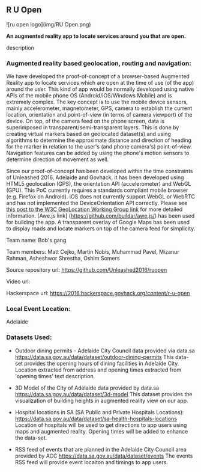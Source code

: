 ## R U Open

![ru open logo](img/RU Open.png)

**An augmented reality app to locate services around you that are open.**

description

### Augmented reality based geolocation, routing and navigation:

We have developed the proof-of-concept of a browser-based Augmented Reality app to locate services which are open at the time of use (of the app) around the user. This kind of app would be normally developed using native APIs of the mobile phone OS (Android/iOS/Windows Mobile) and is extremely complex. The key concept is to use the mobile device sensors, mainly accelerometer, magnetometer, GPS, camera to establish the current location, orientation and point-of-view (in terms of camera viewport) of the device. On top, of the camera feed on the phone screen, data is superimposed in transparent/semi-transparent layers. This is done by creating virtual markers based on geolocated dataset(s) and using algorithms to determine the approximate distance and direction of heading for the marker in relation to the user's (and phone camera's) point-of-view. Navigation features can be added by using the phone's motion sensors to determine direction of movement as well.

Since our proof-of-concept has been developed within the time constraints of Unleashed 2016, Adelaide and Govhack, it has been developed using HTML5 geolocation (GPS), the orientation API (accelerometer) and WebGL (GPU). This PoC currently requires a standards compliant mobile browser (e.g. Firefox on Android). iOS does not currently support WebGL or WebRTC and has not implemented the DeviceOrientation API correctly. Please see [this post to the W3C GeoLocation Working Group link](http://http://lists.w3.org/Archives/Public/public-geolocation/2014Jan/0000.html) for more detailed information. [Awe.js link] (https://github.com/buildar/awe.js/) has been used for building the app. A transparent overlay of Google Maps has been used to display roads and locate markers on top of the camera feed for simplicity.

Team name: Bob's gang

Team members: Matt Cejko, Martin Nobis, Muhammad Pavel, Mizanur Rahman, Asheshwor Shrestha, Oshim Somers

Source repository url: https://github.com/Unleashed2016/ruopen

Video url:

Hackerspace url: https://2016.hackerspace.govhack.org/content/r-u-open

### Local Event Location:
Adelaide

### Datasets Used:

* Outdoor dining permits - Adelaide City Council data provided via data.sa https://data.sa.gov.au/data/dataset/outdoor-dining-permits This data-set provides the opening hours of dining facilities in Adelaide City. Location extracted from address and opening times extracted from 'opening times' text description.

* 3D Model of the City of Adelaide data provided by data.sa
https://data.sa.gov.au/data/dataset/3d-model This dataset provides the visualization of building heights in augmented reality view on our app.

* Hospital locations in SA (SA Public and Private Hospitals Locations): https://data.sa.gov.au/data/dataset/sa-health-hospitals-locations Location of hospitals will be used to get directions to app users using maps and augmented reality. Opening times will be added to enhance the data-set.

* RSS feed of events that are planned in the Adelaide City Council area provided by ACC https://data.sa.gov.au/data/dataset/events The events RSS feed will provide event locaiton and timings to app users.


